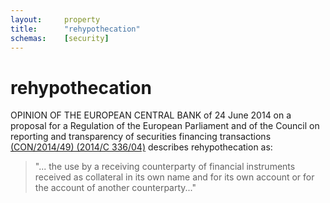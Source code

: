 ```yaml
---
layout:		property
title:		"rehypothecation"
schemas:	[security]
---
```


# rehypothecation


OPINION OF THE EUROPEAN CENTRAL BANK of 24 June 2014 on a proposal for a Regulation of the European Parliament and of the Council on reporting and transparency of securities financing transactions [(CON/2014/49) (2014/C 336/04)][eur] describes rehypothecation as:

> "... the use by a receiving counterparty of financial instruments received as collateral in its own name and for its own account or for the account of another counterparty..."

[eur]: http://eur-lex.europa.eu/legal-content/EN/TXT/?uri=CELEX%3A52014AB0049
